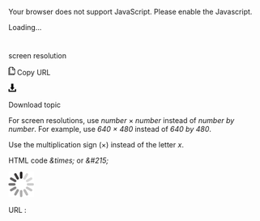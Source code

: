 ﻿Your browser does not support JavaScript. Please enable the Javascript.

Loading...

# 

screen resolution

![Copy URL](media/screen-resolution/Copy.png)
Copy URL

![Download](media/screen-resolution/Download.png)

Download topic

For screen resolutions, use *number* × *number* instead of *number by number*. For example, use *640 × 480* instead of *640 by 480*. 

Use the multiplication sign (×) instead of the letter *x*. 

HTML code *\&times;* or *&\#215;*

![In progress](media/screen-resolution/activity-large.gif)

URL :
